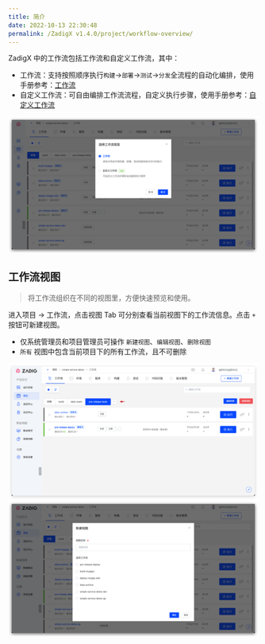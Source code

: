 ```yaml
---
title: 简介
date: 2022-10-13 22:30:48
permalink: /ZadigX v1.4.0/project/workflow-overview/
---
```


ZadigX 中的工作流包括工作流和自定义工作流，其中：

- 工作流：支持按照顺序执行`构建`->`部署`->`测试`->`分发`全流程的自动化编排，使用手册参考：[工作流](/ZadigX%20v1.4.0/project/workflow/)
- 自定义工作流：可自由编排工作流流程，自定义执行步骤，使用手册参考：[自定义工作流](/ZadigX%20v1.4.0/project/common-workflow/)

![workflow](../_images/workflow_overview_1.png)

## 工作流视图
> 将工作流组织在不同的视图里，方便快速预览和使用。

进入项目 -> 工作流，点击视图 Tab 可分别查看当前视图下的工作流信息。点击 `+` 按钮可新建视图。

- 仅系统管理员和项目管理员可操作 `新建视图`、`编辑视图`、`删除视图`
- `所有` 视图中包含当前项目下的所有工作流，且不可删除

![workflow](../_images/workflow_view_1.png)
![workflow](../_images/workflow_view_2.png)
